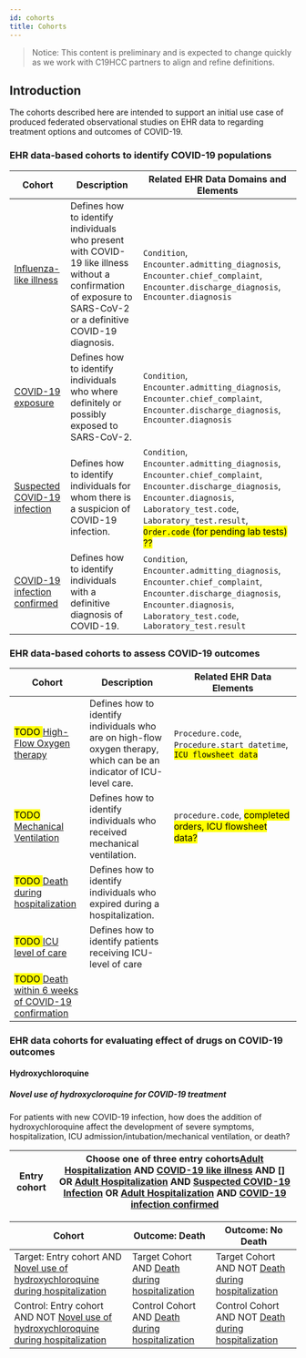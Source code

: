 ```yaml
---
id: cohorts
title: Cohorts
---
```


> Notice:
This content is preliminary and is expected to change quickly as we work with C19HCC partners to align and refine definitions.

## Introduction

The cohorts described here are intended to support an initial use case of produced federated observational studies on EHR data to regarding treatment options and outcomes of COVID-19.


### EHR data-based cohorts to identify COVID-19 populations


| Cohort | Description | Related EHR Data Domains and Elements |
| --- |--- | --- |
| [Influenza-like illness]() | Defines how to identify individuals who present with COVID-19 like illness without a confirmation of exposure to SARS-CoV-2 or a definitive COVID-19 diagnosis. | `Condition`, `Encounter.admitting_diagnosis`, `Encounter.chief_complaint`, `Encounter.discharge_diagnosis`,  `Encounter.diagnosis` |
| [COVID-19 exposure]() | Defines how to identify individuals who where definitely or possibly exposed to SARS-CoV-2. | `Condition`, `Encounter.admitting_diagnosis`, `Encounter.chief_complaint`, `Encounter.discharge_diagnosis`, `Encounter.diagnosis` |
| [Suspected COVID-19 infection]() | Defines how to identify individuals for whom there is a suspicion of COVID-19 infection. | `Condition`, `Encounter.admitting_diagnosis`, `Encounter.chief_complaint`, `Encounter.discharge_diagnosis`, `Encounter.diagnosis`, `Laboratory_test.code`, `Laboratory_test.result`, <mark>`Order.code` (for pending lab tests) ??</mark> |
| [COVID-19 infection confirmed]() | Defines how to identify individuals with a definitive diagnosis of COVID-19. | `Condition`, `Encounter.admitting_diagnosis`, `Encounter.chief_complaint`, `Encounter.discharge_diagnosis`, `Encounter.diagnosis`, `Laboratory_test.code`, `Laboratory_test.result` |

### EHR data-based cohorts to assess COVID-19 outcomes

| Cohort | Description | Related EHR Data Elements |
| --- | --- | --- |
| <mark>TODO </mark>[High-Flow Oxygen therapy]() | Defines how to identify individuals who are on high-flow oxygen therapy, which can be an indicator of ICU-level care. | `Procedure.code`, `Procedure.start_datetime`, <mark>`ICU flowsheet data`</mark> |
| <mark>TODO </mark>[Mechanical Ventilation]()        | Defines how to identify individuals who received mechanical ventilation. | `procedure.code`, <mark>completed orders, ICU flowsheet data?</mark>
<mark>TODO </mark>[Death during hospitalization]() | Defines how to identify individuals who expired during a hospitalization. |
| <mark>TODO </mark>[ICU level of care]() | Defines how to identify patients receiving ICU-level of care |
| <mark>TODO </mark>[Death within 6 weeks of COVID-19 confirmation]() |


### EHR data cohorts for evaluating effect of drugs on COVID-19 outcomes

#### Hydroxychloroquine

##### Novel use of hydroxycloroquine for COVID-19 treatment

For patients with new COVID-19 infection, how does the addition of hydroxychloroquine affect the development of severe symptoms, hospitalization, ICU admission/intubation/mechanical ventilation, or death?



| Entry cohort | Choose one of three entry cohorts[Adult Hospitalization](c-19-adult-hosp.md) AND [COVID-19 like illness]() AND [] OR [Adult Hospitalization](c-19-adult-hosp.md) AND [Suspected COVID-19 Infection]() OR [Adult Hospitalization](c-19-adult-hosp.md) AND [COVID-19 infection confirmed]()|
| --- | --- |

| Cohort | Outcome: Death | Outcome: No Death
| --- | --- | --- |
| Target: Entry cohort AND [Novel use of hydroxychloroquine during hospitalization](c-19-new-hydroxy.md) | Target Cohort AND [Death during hospitalization]() | Target Cohort AND NOT [Death during hospitalization]() |
| Control: Entry cohort AND NOT [Novel use of hydroxychloroquine during hospitalization](c-19-new-hydroxy.md) | Control Cohort AND [Death during hospitalization]() | Control Cohort AND NOT [Death during hospitalization]() |
